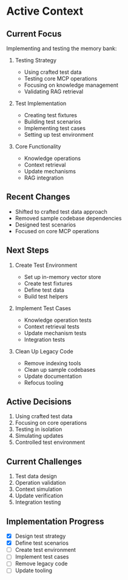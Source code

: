 # Active Context

## Current Focus
Implementing and testing the memory bank:

1. Testing Strategy
   - Using crafted test data
   - Testing core MCP operations
   - Focusing on knowledge management
   - Validating RAG retrieval

2. Test Implementation
   - Creating test fixtures
   - Building test scenarios
   - Implementing test cases
   - Setting up test environment

3. Core Functionality
   - Knowledge operations
   - Context retrieval
   - Update mechanisms
   - RAG integration

## Recent Changes
- Shifted to crafted test data approach
- Removed sample codebase dependencies
- Designed test scenarios
- Focused on core MCP operations

## Next Steps
1. Create Test Environment
   - Set up in-memory vector store
   - Create test fixtures
   - Define test data
   - Build test helpers

2. Implement Test Cases
   - Knowledge operation tests
   - Context retrieval tests
   - Update mechanism tests
   - Integration tests

3. Clean Up Legacy Code
   - Remove indexing tools
   - Clean up sample codebases
   - Update documentation
   - Refocus tooling

## Active Decisions
1. Using crafted test data
2. Focusing on core operations
3. Testing in isolation
4. Simulating updates
5. Controlled test environment

## Current Challenges
1. Test data design
2. Operation validation
3. Context simulation
4. Update verification
5. Integration testing

## Implementation Progress
- [x] Design test strategy
- [x] Define test scenarios
- [ ] Create test environment
- [ ] Implement test cases
- [ ] Remove legacy code
- [ ] Update tooling
